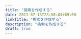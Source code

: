 ```yaml
---
title: "検索を作成する"
date: 2021-07-13T23:58:04+09:00
linkTitle: "検索を作成する"
description: "検索を作成する"
draft: true
---
```




